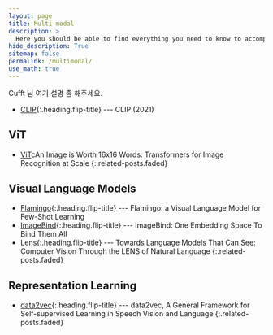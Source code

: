 ```yaml
---
layout: page
title: Multi-modal
description: >
  Here you should be able to find everything you need to know to accomplish the most common tasks when blogging with Hydejack.
hide_description: True
sitemap: false
permalink: /multimodal/
use_math: true
---
```


Cufft 님 여기 설명 좀 해주세요.

* [CLIP]{:.heading.flip-title} --- CLIP (2021)

## ViT
* [ViT]cAn Image is Worth 16x16 Words: Transformers for Image Recognition at Scale
{:.related-posts.faded}

## Visual Language Models
* [Flamingo]{:.heading.flip-title} --- Flamingo: a Visual Language Model for Few-Shot Learning
* [ImageBind]{:.heading.flip-title} --- ImageBind: One Embedding Space To Bind Them All
* [Lens]{:.heading.flip-title} --- Towards Language Models That Can See: Computer Vision Through the LENS of Natural Language
{:.related-posts.faded}

## Representation Learning
* [data2vec]{:.heading.flip-title} --- data2vec, A General Framework for Self-supervised Learning in Speech Vision and Language
{:.related-posts.faded}


[data2vec]: https://agency301.github.io/multi-modal/2023-07-29-data2vec,-A-General-Framework-for-Self-supervised-Learning-in-Speech-Vision-and-Language/
[Flamingo]: https://agency301.github.io/multi-modal/2023-07-28-Flamingo/  
[ImageBind]: https://agency301.github.io/multi-modal/2023-07-28-ImageBind/
[Lens]: https://agency301.github.io/multi-modal/2023-07-28-Lens/
[ViT]: https://agency301.github.io/multi-modal/2023-07-28-ViT/
[CLIP]: https://agency301.github.io/multi-modal/2023-07-31-CLIP/